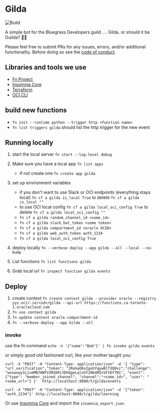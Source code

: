 # Gilda

![Build](https://github.com/bluegrass-devs/Gilda/workflows/Python%20package/badge.svg?branch=master)

A simple bot for the Bluegrass Developers guild .... Gilda. or should it be Guilda? 🤷‍♂️

Please feel free to submit PRs for any issues, errors, and/or additional functionality. Before doing so see the [code of conduct](CODE_OF_CONDUCT.md).

## Libraries and tools we use

* [Fn Project](https://fnproject.io/tutorials/python/intro/)
* [Insomnia Core](https://insomnia.rest/)
* [Terraform](https://www.terraform.io/intro/index.html)
* [OCI CLI](https://docs.cloud.oracle.com/en-us/iaas/Content/API/SDKDocs/cliinstall.htm)

## build new functions

* `fn init --runtime python --trigger http <function name>`
* `fn list triggers gilda` should list the http trigger for the new event

## Running locally

1. start the local server `fn start --log-level debug`
1. Make sure you have a local app `fn list apps`
    * if not create one `fn create app gilda`
1. set up environment variables
    * if you don't want to use Slack or OCI endpoints (everything stays local) `fn cf a gilda is_local True` to delete `fn cf a gilda is_local ""`
    * to use OCI local config `fn cf a gilda local_oci_config True` to delete `fn cf a gilda local_oci_config ""`
    * `fn cf a gilda random_channel_id <some_id>`
    * `fn cf a gilda slack_bot_token <some token>`
    * `fn cf a gilda compartment_id <oracle OCID>`
    * `fn cf a gilda web_auth_token auth_1234`
    * `fn cf a gilda local_oci_config True`

1. deploy locally `fn --verbose deploy --app gilda --all --local --no-bump`
1. List functions `fn list functions gilda`
1. Grab local url `fn inspect function gilda events`

## Deploy

1. create context `fn create context gilda --provider oracle --registry yyz.ocir.io/<id>/gilda --api-url https://functions.ca-toronto-1.oraclecloud.com`
1. `fn use context gilda `
1. `fn update context oracle.compartment-id`
1. `fn --verbose deploy --app Gilda --all`

### invoke

use the fn command `echo -n '{"name":"Bob"}' | fn invoke gilda events`

or simply good old fashioned curl, like your mother taught you:
```
curl -X "POST" -H "Content-Type: application/json" -d '{ "type": "url_verification","token": "JRoGaO6sIgohYqywBlT3Q0vz","challenge": "wnxwuwy1LjvmMB7HWTV3M2KRiYDhQgeLqlxhT2064MIvVFtOYTN1", "event": {"type": "member_joined_channel", "channel":"<some_id>", "user": "<some_url>"} }'  http://localhost:8080/t/gilda/events

curl -X "POST" -H "Content-Type: application/json" -d '{"token": "auth_1234"}' http://localhost:8080/t/gilda/learning
```

Or use [Insomnia Core](https://insomnia.rest/) and import the `insomnia_export.json`
